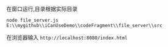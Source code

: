 在窗口运行,目录根据实际目录
```
node file_server.js E:\\mygithub\\iCanUseDemo\\codeFragment\\file_server\\src
```
在浏览器输入
`http://localhost:8080/index.html`